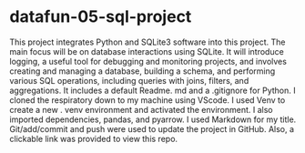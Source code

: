 # datafun-05-sql-project
This project integrates Python and SQLite3 software into this project. The main focus will be on database interactions using SQLite. It will introduce logging, a useful tool for debugging and monitoring projects, and involves creating and managing a database, building a schema, and performing various SQL operations, including queries with joins, filters, and aggregations.
It includes a default Readme. md and a .gitignore for Python. 
I cloned the respiratory down to my machine using VScode.  I used Venv to create a new . venv environment and activated the environment. I also imported dependencies, pandas, and pyarrow. I used Markdown for my title. Git/add/commit and push were used to update the project in GitHub.  Also, a clickable link was provided to view this repo.
